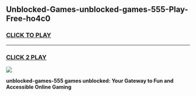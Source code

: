 
## Unblocked-Games-unblocked-games-555-Play-Free-ho4c0
<h3>
<a href="https://premium76.site?title=unblocked-games-555&ref=15A">CLICK TO PLAY</a></h3>
<hr>

<h3>
<a href="https://premium76.site?title=unblocked-games-555&ref=15A">CLICK 2 PLAY</a>
  
</h3>

<a href="https://premium76.site?title=unblocked-games-555&ref=15A"><img src="https://clearcache.store/games.png"></a>


**unblocked-games-555 games unblocked: Your Gateway to Fun and Accessible Online Gaming**
